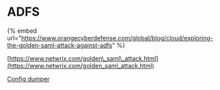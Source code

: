 # ADFS

{% embed url="https://www.orangecyberdefense.com/global/blog/cloud/exploring-the-golden-saml-attack-against-adfs" %}

[https://www.netwrix.com/golden\_saml\_attack.html](https://www.netwrix.com/golden_saml_attack.html)

[Config dumper](https://gist.github.com/SS4ar/0f265a6708f069859629e653448ebf73)


